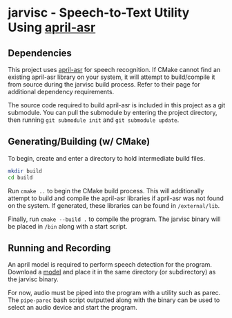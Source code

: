 # jarvisc - Speech-to-Text Utility Using [april-asr](https://github.com/abb128/april-asr)

## Dependencies

This project uses [april-asr](https://github.com/abb128/april-asr) for speech recognition. If CMake cannot find an existing april-asr library on your system, it will attempt to build/compile it from source during the jarvisc build process. Refer to their page for additional dependency requirements.

The source code required to build april-asr is included in this project as a git submodule. You can pull the submodule by entering the project directory, then running `git submodule init` and `git submodule update`.

## Generating/Building (w/ CMake)

To begin, create and enter a directory to hold intermediate build files.

```bash
mkdir build
cd build
````

Run `cmake ..` to begin the CMake build process. This will additionally attempt to build and compile the april-asr libraries if april-asr was not found on the system. If generated, these libraries can be found in `/external/lib`.

Finally, run `cmake --build .` to compile the program. The jarvisc binary will be placed in `/bin` along with a start script.

## Running and Recording

An april model is required to perform speech detection for the program. Download a [model](https://abb128.github.io/april-asr/models.html) and place it in the same directory (or subdirectory) as the jarvisc binary.

For now, audio must be piped into the program with a utility such as parec. The `pipe-parec` bash script outputted along with the binary can be used to select an audio device and start the program.
